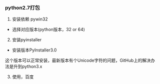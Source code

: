 ### python2.7打包

1. 安装依赖 pywin32

- 选择对应版本(python版本，32 or 64)

2. 安装pyinstaller

- 安装版本PyInstaller3.0

这个版本可以正常安装，最新版本有个Unicode字符的问题，GitHub上的解决办法是升到python3.x

3. 使用，百度